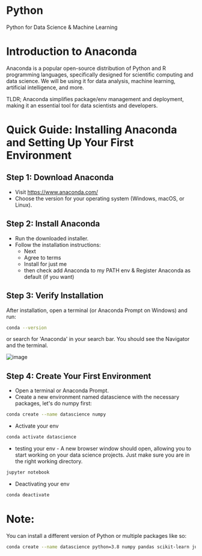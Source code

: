 # Python
Python for Data Science &amp; Machine Learning

# Introduction to Anaconda

Anaconda is a popular open-source distribution of Python and R programming languages, specifically designed for scientific computing and data science. We will be using it for data analysis, machine learning, artificial intelligence, and more. 

TLDR; Anaconda simplifies package/env management and deployment, making it an essential tool for data scientists and developers.

# Quick Guide: Installing Anaconda and Setting Up Your First Environment

## Step 1: Download Anaconda

- Visit https://www.anaconda.com/
- Choose the version for your operating system (Windows, macOS, or Linux).

## Step 2: Install Anaconda

- Run the downloaded installer.
- Follow the installation instructions:
  - Next
  - Agree to terms
  - Install for just me
  - then check add Anaconda to my PATH env & Register Anaconda as default (if you want)

## Step 3: Verify Installation

After installation, open a terminal (or Anaconda Prompt on Windows) and run:

```sh
conda --version
```

or search for 'Anaconda' in your search bar. You should see the Navigator and the terminal. 

![image](https://github.com/jvick1/Python/assets/32043066/04e3b3ea-dd9d-4376-902c-2080d0c7b4a7)

## Step 4: Create Your First Environment

- Open a terminal or Anaconda Prompt.
- Create a new environment named datascience with the necessary packages, let's do numpy first:

```sh
conda create --name datascience numpy
```

- Activate your env

```sh
conda activate datascience
```

- testing your env - A new browser window should open, allowing you to start working on your data science projects. Just make sure you are in the right working directory. 

```sh
jupyter notebook
```

- Deactivating your env

```sh
conda deactivate
```

# Note:

You can install a different version of Python or multiple packages like so:

```sh
conda create --name datascience python=3.8 numpy pandas scikit-learn jupyter
```




